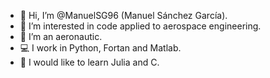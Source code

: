 - 👋 Hi, I’m @ManuelSG96 (Manuel Sánchez García).
- 👀 I’m interested in code applied to aerospace engineering.
- 🌱 I’m an aeronautic.
- 💻 I work in Python, Fortan and Matlab.
- 🧠 I would like to learn Julia and C.

<!---
ManuelSG96/ManuelSG96 is a ✨ special ✨ repository because its `README.md` (this file) appears on your GitHub profile.
You can click the Preview link to take a look at your changes.
--->
